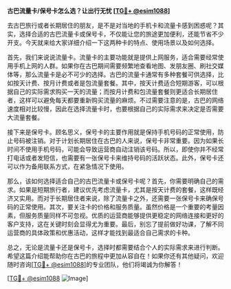 **古巴流量卡/保号卡怎么选？让出行无忧 [[TG💪+ @esim1088](https://t.me/s/esim1088)]**

去古巴旅行或者长期居住的朋友，是不是对当地的手机卡和流量卡感到困惑呢？其实，选择合适的古巴流量卡或保号卡，不仅能让您的旅途更加便利，还能节省不少开支。今天就来给大家详细介绍一下这两种卡的特点、使用场景以及如何选择。

首先，我们来说说流量卡。流量卡的主要功能就是提供上网服务，适合需要经常使用手机上网的人群。如果你在古巴期间需要频繁地查看地图、发朋友圈、刷社交媒体等，那么流量卡是必不可少的选择。古巴的流量卡通常有多种套餐可供选择，比如按天计费、按月计费或者是包流量套餐。其中，按天计费适合短期游客，可以根据自己的实际需求购买一天的流量；而按月计费和包流量套餐则更适合长期居住者，这样可以避免每天都要重新购买流量的麻烦。不过需要注意的是，古巴的网络速度相对比较慢，因此在选择流量卡时，也要根据自己的实际需求来决定是否需要大流量套餐。

接下来是保号卡。顾名思义，保号卡的主要作用就是保持手机号码的正常使用，防止号码被注销。对于计划长期居住在古巴的人来说，保号卡非常重要。因为如果长时间不使用手机号码，可能会导致运营商自动注销该号码。所以，即使你并不经常打电话或者发短信，也需要有一张保号卡来维持号码的活跃状态。此外，保号卡还可以作为备用联系方式，在紧急情况下使用。

那么，该如何选择适合自己的古巴流量卡或保号卡呢？首先，你需要明确自己的需求。如果是短期旅行者，建议优先考虑流量卡，尤其是按天计费的套餐，这样既经济又实用。而对于长期居住者来说，除了流量卡之外，还需要一张保号卡来确保号码的正常使用。其次，要关注卡的价格和服务质量。虽然价格是一个重要的考量因素，但服务质量同样不可忽视。优质的运营商能够提供更稳定的网络连接和更好的客户支持，这在关键时刻会显得尤为重要。最后，别忘了提前做好功课，了解不同运营商的具体政策和优惠活动，这样才能找到最适合自己需求的卡种。

总之，无论是流量卡还是保号卡，选择时都需要结合个人的实际需求来进行判断。希望这篇介绍能帮助你在古巴的旅程中更加从容自在！如果你还有其他疑问，欢迎随时咨询[[TG💪+ @esim1088](https://t.me/s/esim1088)]的专业团队，他们将竭诚为你解答！

[[TG💪+ @esim1088](https://t.me/s/esim1088) ![Image](https://i.postimg.cc/4NQfJmqS/Snipaste-2025-05-13-00-14-12.png)]